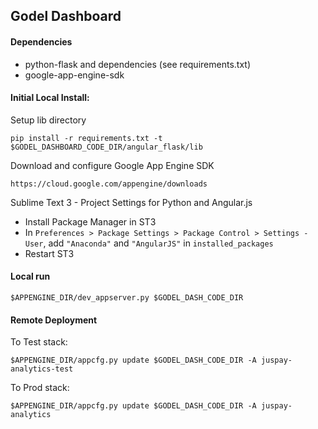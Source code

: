 
Godel Dashboard
----------

#### Dependencies
* python-flask and dependencies (see requirements.txt)
* google-app-engine-sdk


#### Initial Local Install:
Setup lib directory
```
pip install -r requirements.txt -t $GODEL_DASHBOARD_CODE_DIR/angular_flask/lib
```
Download and configure Google App Engine SDK

`https://cloud.google.com/appengine/downloads`

Sublime Text 3 - Project Settings for Python and Angular.js

* Install Package Manager in ST3
* In `Preferences > Package Settings > Package Control > Settings - User`, add `"Anaconda"` and `"AngularJS"` in `installed_packages`
* Restart ST3

#### Local run
```
$APPENGINE_DIR/dev_appserver.py $GODEL_DASH_CODE_DIR
```

#### Remote Deployment
To Test stack:
```
$APPENGINE_DIR/appcfg.py update $GODEL_DASH_CODE_DIR -A juspay-analytics-test
```

To Prod stack:
```
$APPENGINE_DIR/appcfg.py update $GODEL_DASH_CODE_DIR -A juspay-analytics
```

